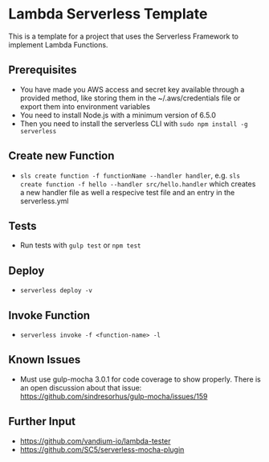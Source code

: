 # Lambda Serverless Template

This is a template for a project that uses the Serverless Framework to implement Lambda Functions.


## Prerequisites

* You have made you AWS access and secret key available through a provided method, like storing them in the ~/.aws/credentials file or export them into environment variables
* You need to install Node.js  with a minimum version of 6.5.0 
* Then you need to install the serverless CLI with `sudo npm install -g serverless`


## Create new Function

* `sls create function -f functionName --handler handler`, e.g. `sls create function -f hello --handler src/hello.handler` which creates a new handler file as well a respecive test file and an entry in the serverless.yml


## Tests

* Run tests with `gulp test` or `npm test`


## Deploy

* `serverless deploy -v`


## Invoke Function

* `serverless invoke -f <function-name> -l`


## Known Issues
* Must use gulp-mocha 3.0.1 for code coverage to show properly. There is an open discussion about that issue: https://github.com/sindresorhus/gulp-mocha/issues/159


## Further Input

* https://github.com/vandium-io/lambda-tester
* https://github.com/SC5/serverless-mocha-plugin
